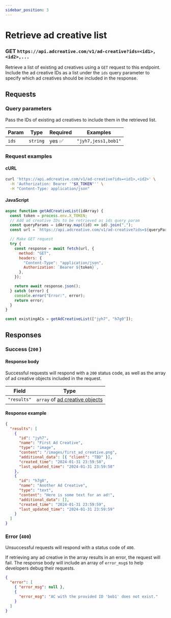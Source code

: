 ```yaml
---
sidebar_position: 3
---
```


# Retrieve ad creative list

### GET `https://api.adcreative.com/v1/ad-creative?ids=<id1>,<id2>,...`

Retrieve a list of existing ad creatives using a `GET` request to this endpoint. Include the ad creative IDs as a list under the `ids` query parameter to specify which ad creatives should be included in the response.

## Requests

### Query parameters

Pass the IDs of existing ad creatives to include them in the retrieved list.

| Param | Type     | Required | Examples            |
| ----- | -------- | -------- | ------------------- |
| `ids` | `string` | yes ✅   | `"jyh7,jess1,bob1"` |

### Request examples

#### cURL

```bash
curl 'https://api.adcreative.com/v1/ad-creative?ids=<id1>,<id2>' \
  -H 'Authorization: Bearer '"$X_TOKEN"'' \
  -H "Content-Type: application/json"
```

#### JavaScript

```jsx
async function getAdCreativeList(idArray) {
  const token = process.env.X_TOKEN;
  // Add ad creative IDs to be retrieved as ids query param
  const queryParams = idArray.map((id) => id).join(",");
  const url = `https://api.adcreative.com/v1/ad-creative?ids=${queryParams}`;

  // Make GET request
  try {
    const response = await fetch(url, {
      method: "GET",
      headers: {
        "Content-Type": "application/json",
        Authorization: `Bearer ${token}`,
      },
    });

    return await response.json();
  } catch (error) {
    console.error("Error:", error);
    return error;
  }
}

const existingACs = getAdCreativeList(["jyh7", "h7g0"]);
```

## Responses

### Success (`200` )

#### Response body

Successful requests will respond with a `200` status code, as well as the array of ad creative objects included in the request.

| Field       | Type                                                          |
| ----------- | ------------------------------------------------------------- |
| `"results"` | `array` of [ad creative objects](../intro#ad-creative-object) |

#### Response example

```json
{
  "results": [
    {
      "id": "jyh7",
      "name": "First Ad Creative",
      "type": "image",
      "content": "/images/first_ad_creative.png",
      "additional_data": [{ "client": "TBD" }],
      "created_time": "2024-01-31 23:59:58",
      "last_updated_time": "2024-01-31 23:59:58"
    },
    {
      "id": "h7g0",
      "name": "Another Ad Creative",
      "type": "text",
      "content": "Here is some text for an ad!",
      "additional_data": [],
      "created_time": "2024-01-31 23:59:59",
      "last_updated_time": "2024-01-31 23:59:59"
    }
  ]
}
```

### Error (`400`)

Unsuccessful requests will respond with a status code of `400`.

If retrieving any ad creative in the array results in an error, the request will fail. The response body will include an array of `error_msg`s to help developers debug their requests.

```json
{
  "error": [
    { "error_msg": null },
    {
      "error_msg": "AC with the provided ID 'bob1' does not exist."
    }
  ]
}
```
